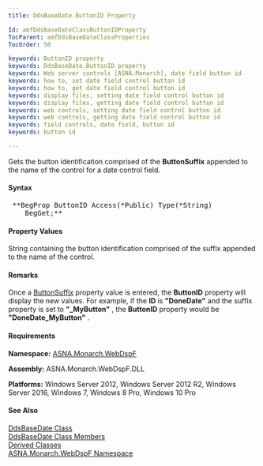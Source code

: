```yaml
---
title: DdsBaseDate.ButtonID Property

Id: amfDdsBaseDateClassButtonIDProperty
TocParent: amfDdsBaseDateClassProperties
TocOrder: 50

keywords: ButtonID property
keywords: DdsBaseDate.ButtonID property
keywords: Web server controls [ASNA.Monarch], date field button id
keywords: how to, set date field control button id
keywords: how to, get date field control button id
keywords: display files, setting date field control button id
keywords: display files, getting date field control button id
keywords: web controls, setting date field control button id
keywords: web controls, getting date field control button id
keywords: field controls, date field, button id
keywords: button id

---
```


Gets the button identification comprised of the **ButtonSuffix** appended to the name of the control for a date control field.

#### Syntax
<pre class="syntax"> **BegProp ButtonID Access(*Public) Type(*String)
    BegGet;** </pre>

#### Property Values
String containing the button identification comprised of the suffix appended to the name of the control.

#### Remarks
Once a [ ButtonSuffix](amfDdsBaseDateClassButtonSuffixProperty.html) property value is entered, the **ButtonID** property will display the new values. For example, if the **ID** is **"DoneDate"** and the suffix property is set to **"_MyButton"** , the **ButtonID** property would be **"DoneDate_MyButton"** .

#### Requirements
**Namespace:** [ASNA.Monarch.WebDspF](amfWebDspFNamespace.html)

**Assembly:** ASNA.Monarch.WebDspF.DLL

**Platforms:** Windows Server 2012, Windows Server 2012 R2, Windows Server 2016, Windows 7, Windows 8 Pro, Windows 10 Pro

#### See Also
[DdsBaseDate Class](amfDdsBaseDateClass.html) <br /> [ DdsBaseDate Class Members](amfDdsBaseDateClassMembers.html) <br /> [ Derived Classes](amfDdsBaseDateDerivedClasses.html) <br />[ ASNA.Monarch.WebDspF Namespace](amfWebDspFNamespace.html)
